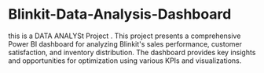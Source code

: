 # Blinkit-Data-Analysis-Dashboard

this is a DATA ANALYSt Project . This project presents a comprehensive Power BI dashboard for analyzing Blinkit's sales performance, customer satisfaction, and inventory distribution. The dashboard provides key insights and opportunities for optimization using various KPIs and visualizations.


